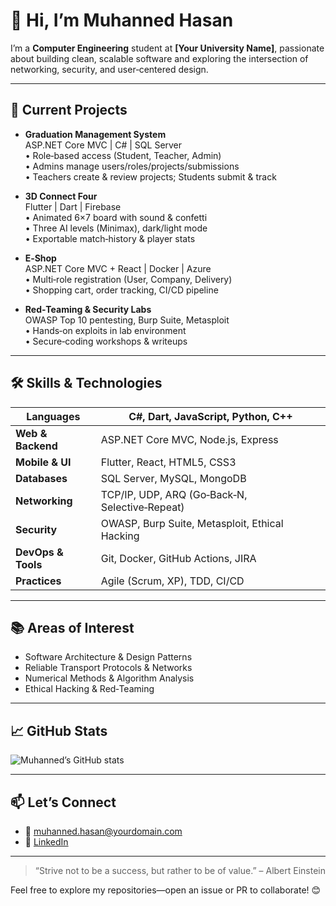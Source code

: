 # 👋 Hi, I’m Muhanned Hasan

I’m a **Computer Engineering** student at **[Your University Name]**, passionate about building clean, scalable software and exploring the intersection of networking, security, and user‑centered design.

---

## 🎯 Current Projects

- **Graduation Management System**  
  ASP.NET Core MVC | C# | SQL Server  
  • Role‑based access (Student, Teacher, Admin)  
  • Admins manage users/roles/projects/submissions  
  • Teachers create & review projects; Students submit & track

- **3D Connect Four**  
  Flutter | Dart | Firebase  
  • Animated 6×7 board with sound & confetti  
  • Three AI levels (Minimax), dark/light mode  
  • Exportable match‑history & player stats

- **E‑Shop**  
  ASP.NET Core MVC + React | Docker | Azure  
  • Multi‑role registration (User, Company, Delivery)  
  • Shopping cart, order tracking, CI/CD pipeline

- **Red‑Teaming & Security Labs**  
  OWASP Top 10 pentesting, Burp Suite, Metasploit  
  • Hands‑on exploits in lab environment  
  • Secure‑coding workshops & writeups

---

## 🛠️ Skills & Technologies

| **Languages**      | C#, Dart, JavaScript, Python, C++        |
|--------------------|------------------------------------------|
| **Web & Backend**  | ASP.NET Core MVC, Node.js, Express       |
| **Mobile & UI**    | Flutter, React, HTML5, CSS3              |
| **Databases**      | SQL Server, MySQL, MongoDB               |
| **Networking**     | TCP/IP, UDP, ARQ (Go‑Back‑N, Selective‑Repeat) |
| **Security**       | OWASP, Burp Suite, Metasploit, Ethical Hacking |
| **DevOps & Tools** | Git, Docker, GitHub Actions, JIRA       |
| **Practices**      | Agile (Scrum, XP), TDD, CI/CD            |

---

## 📚 Areas of Interest

- Software Architecture & Design Patterns  
- Reliable Transport Protocols & Networks  
- Numerical Methods & Algorithm Analysis  
- Ethical Hacking & Red‑Teaming  

---

## 📈 GitHub Stats

![Muhanned’s GitHub stats](https://github-readme-stats.vercel.app/api?username=MOHANED8&show_icons=true&theme=dark)

---

## 📫 Let’s Connect

- 📧 [muhanned.hasan@yourdomain.com](mailto:muhanned.hasan@yourdomain.com)  
- 🔗 [LinkedIn](https://www.linkedin.com/in/muhanned-hasan)  

---

> “Strive not to be a success, but rather to be of value.” – Albert Einstein

Feel free to explore my repositories—open an issue or PR to collaborate! 😊  
